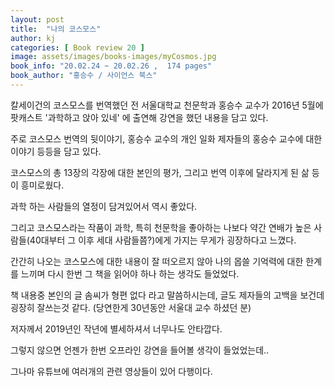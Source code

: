 ```yaml
---
layout: post
title:  "나의 코스모스"
author: kj
categories: [ Book review 20 ]
image: assets/images/books-images/myCosmos.jpg
book_info: "20.02.24 ~ 20.02.26 ,  174 pages"
book_author: "홍승수 / 사이언스 북스"
---
```

칼세이건의 코스모스를 번역했던 전 서울대학교 천문학과 홍승수 교수가 2016년 5월에 팟캐스트 '과학하고 앉아 있네' 에 출연해 강연을 했던 내용을 담고 있다.

주로 코스모스 번역의 뒷이야기, 홍승수 교수의 개인 일화 제자들의 홍승수 교수에 대한 이야기 등등을 담고 있다.

코스모스의 총 13장의 각장에 대한 본인의 평가, 그리고 번역 이후에 달라지게 된 삶 등이 흥미로웠다.

과학 하는 사람들의 열정이 담겨있어서 역시 좋았다.

그리고 코스모스라는 작품이 과학, 특히 천문학을 좋아하는 나보다 약간 연배가 높은 사람들(40대부터 그 이후 세대 사람들쯤?)에게 가지는 무게가 굉장하다고 느꼈다.

간간히 나오는 코스모스에 대한 내용이 잘 떠오르지 않아 나의 몹쓸 기억력에 대한 한계를 느끼며 다시 한번 그 책을 읽어야 하나 하는 생각도 들었었다.


책 내용중 본인의 글 솜씨가 형편 없다 라고 말씀하시는데, 글도 제자들의 고백을 보건데 굉장히 잘쓰는것 같다. (당연한게 30년동안 서울대 교수 하셨던 분)

저자께서 2019년인 작년에 별세하셔서 너무나도 안타깝다.

그렇지 않으면 언젠가 한번 오프라인 강연을 들어볼 생각이 들었었는데..

그나마 유튜브에 여러개의 관련 영상들이 있어 다행이다.

